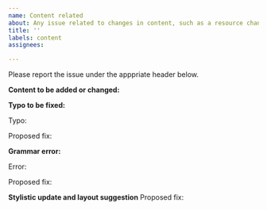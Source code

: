 ```yaml
---
name: Content related
about: Any issue related to changes in content, such as a resource change (addition, update, removal), a typo, grammar error, stylistic update and layout, etc.
title: ''
labels: content
assignees: 

---
```

Please report the issue under the apppriate header below.

**Content to be added or changed:**


**Typo to be fixed:**

Typo: 

Proposed fix: 


**Grammar error:**

Error:

Proposed fix:


**Stylistic update and layout suggestion**
Proposed fix:
